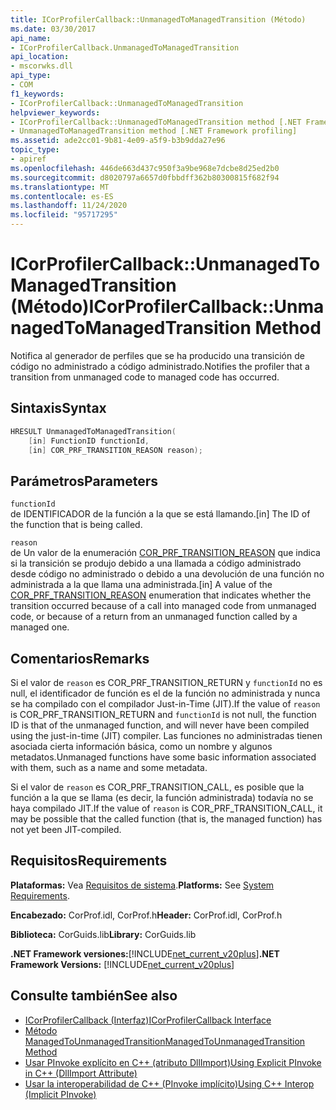 ```yaml
---
title: ICorProfilerCallback::UnmanagedToManagedTransition (Método)
ms.date: 03/30/2017
api_name:
- ICorProfilerCallback.UnmanagedToManagedTransition
api_location:
- mscorwks.dll
api_type:
- COM
f1_keywords:
- ICorProfilerCallback::UnmanagedToManagedTransition
helpviewer_keywords:
- ICorProfilerCallback::UnmanagedToManagedTransition method [.NET Framework profiling]
- UnmanagedToManagedTransition method [.NET Framework profiling]
ms.assetid: ade2cc01-9b81-4e09-a5f9-b3b9dda27e96
topic_type:
- apiref
ms.openlocfilehash: 446de663d437c950f3a9be968e7dcbe8d25ed2b0
ms.sourcegitcommit: d8020797a6657d0fbbdff362b80300815f682f94
ms.translationtype: MT
ms.contentlocale: es-ES
ms.lasthandoff: 11/24/2020
ms.locfileid: "95717295"
---
```

# <a name="icorprofilercallbackunmanagedtomanagedtransition-method"></a><span data-ttu-id="44d3b-102">ICorProfilerCallback::UnmanagedToManagedTransition (Método)</span><span class="sxs-lookup"><span data-stu-id="44d3b-102">ICorProfilerCallback::UnmanagedToManagedTransition Method</span></span>

<span data-ttu-id="44d3b-103">Notifica al generador de perfiles que se ha producido una transición de código no administrado a código administrado.</span><span class="sxs-lookup"><span data-stu-id="44d3b-103">Notifies the profiler that a transition from unmanaged code to managed code has occurred.</span></span>  
  
## <a name="syntax"></a><span data-ttu-id="44d3b-104">Sintaxis</span><span class="sxs-lookup"><span data-stu-id="44d3b-104">Syntax</span></span>  
  
```cpp  
HRESULT UnmanagedToManagedTransition(  
    [in] FunctionID functionId,  
    [in] COR_PRF_TRANSITION_REASON reason);  
```  
  
## <a name="parameters"></a><span data-ttu-id="44d3b-105">Parámetros</span><span class="sxs-lookup"><span data-stu-id="44d3b-105">Parameters</span></span>  

 `functionId`  
 <span data-ttu-id="44d3b-106">de IDENTIFICADOR de la función a la que se está llamando.</span><span class="sxs-lookup"><span data-stu-id="44d3b-106">[in] The ID of the function that is being called.</span></span>  
  
 `reason`  
 <span data-ttu-id="44d3b-107">de Un valor de la enumeración [COR_PRF_TRANSITION_REASON](cor-prf-transition-reason-enumeration.md) que indica si la transición se produjo debido a una llamada a código administrado desde código no administrado o debido a una devolución de una función no administrada a la que llama una administrada.</span><span class="sxs-lookup"><span data-stu-id="44d3b-107">[in] A value of the [COR_PRF_TRANSITION_REASON](cor-prf-transition-reason-enumeration.md) enumeration that indicates whether the transition occurred because of a call into managed code from unmanaged code, or because of a return from an unmanaged function called by a managed one.</span></span>  
  
## <a name="remarks"></a><span data-ttu-id="44d3b-108">Comentarios</span><span class="sxs-lookup"><span data-stu-id="44d3b-108">Remarks</span></span>  

 <span data-ttu-id="44d3b-109">Si el valor de `reason` es COR_PRF_TRANSITION_RETURN y `functionId` no es null, el identificador de función es el de la función no administrada y nunca se ha compilado con el compilador Just-in-Time (JIT).</span><span class="sxs-lookup"><span data-stu-id="44d3b-109">If the value of `reason` is COR_PRF_TRANSITION_RETURN and `functionId` is not null, the function ID is that of the unmanaged function, and will never have been compiled using the just-in-time (JIT) compiler.</span></span> <span data-ttu-id="44d3b-110">Las funciones no administradas tienen asociada cierta información básica, como un nombre y algunos metadatos.</span><span class="sxs-lookup"><span data-stu-id="44d3b-110">Unmanaged functions have some basic information associated with them, such as a name and some metadata.</span></span>  
  
 <span data-ttu-id="44d3b-111">Si el valor de `reason` es COR_PRF_TRANSITION_CALL, es posible que la función a la que se llama (es decir, la función administrada) todavía no se haya compilado JIT.</span><span class="sxs-lookup"><span data-stu-id="44d3b-111">If the value of `reason` is COR_PRF_TRANSITION_CALL, it may be possible that the called function (that is, the managed function) has not yet been JIT-compiled.</span></span>  
  
## <a name="requirements"></a><span data-ttu-id="44d3b-112">Requisitos</span><span class="sxs-lookup"><span data-stu-id="44d3b-112">Requirements</span></span>  

 <span data-ttu-id="44d3b-113">**Plataformas:** Vea [Requisitos de sistema](../../get-started/system-requirements.md).</span><span class="sxs-lookup"><span data-stu-id="44d3b-113">**Platforms:** See [System Requirements](../../get-started/system-requirements.md).</span></span>  
  
 <span data-ttu-id="44d3b-114">**Encabezado:** CorProf.idl, CorProf.h</span><span class="sxs-lookup"><span data-stu-id="44d3b-114">**Header:** CorProf.idl, CorProf.h</span></span>  
  
 <span data-ttu-id="44d3b-115">**Biblioteca:** CorGuids.lib</span><span class="sxs-lookup"><span data-stu-id="44d3b-115">**Library:** CorGuids.lib</span></span>  
  
 <span data-ttu-id="44d3b-116">**.NET Framework versiones:**[!INCLUDE[net_current_v20plus](../../../../includes/net-current-v20plus-md.md)]</span><span class="sxs-lookup"><span data-stu-id="44d3b-116">**.NET Framework Versions:** [!INCLUDE[net_current_v20plus](../../../../includes/net-current-v20plus-md.md)]</span></span>  
  
## <a name="see-also"></a><span data-ttu-id="44d3b-117">Consulte también</span><span class="sxs-lookup"><span data-stu-id="44d3b-117">See also</span></span>

- [<span data-ttu-id="44d3b-118">ICorProfilerCallback (Interfaz)</span><span class="sxs-lookup"><span data-stu-id="44d3b-118">ICorProfilerCallback Interface</span></span>](icorprofilercallback-interface.md)
- [<span data-ttu-id="44d3b-119">Método ManagedToUnmanagedTransition</span><span class="sxs-lookup"><span data-stu-id="44d3b-119">ManagedToUnmanagedTransition Method</span></span>](icorprofilercallback-managedtounmanagedtransition-method.md)
- [<span data-ttu-id="44d3b-120">Usar PInvoke explícito en C++ (atributo DllImport)</span><span class="sxs-lookup"><span data-stu-id="44d3b-120">Using Explicit PInvoke in C++ (DllImport Attribute)</span></span>](/cpp/dotnet/using-explicit-pinvoke-in-cpp-dllimport-attribute)
- [<span data-ttu-id="44d3b-121">Usar la interoperabilidad de C++ (PInvoke implícito)</span><span class="sxs-lookup"><span data-stu-id="44d3b-121">Using C++ Interop (Implicit PInvoke)</span></span>](/cpp/dotnet/using-cpp-interop-implicit-pinvoke)

